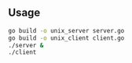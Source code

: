 ## Usage

```bash
go build -o unix_server server.go
go build -o unix_client client.go
./server &
./client
```

